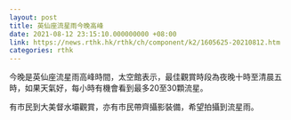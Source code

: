 ```yaml
---
layout: post
title: 英仙座流星雨今晚高峰　
date: 2021-08-12 23:15:10.000000000 +08:00
link: https://news.rthk.hk/rthk/ch/component/k2/1605625-20210812.htm
categories: rthk
---
```


今晚是英仙座流星雨高峰時間，太空館表示，最佳觀賞時段為夜晚十時至清晨五時，如果天氣好，每小時有機會看到最多20至30顆流星。

有市民到大美督水壩觀賞，亦有市民帶齊攝影裝備，希望拍攝到流星雨。
